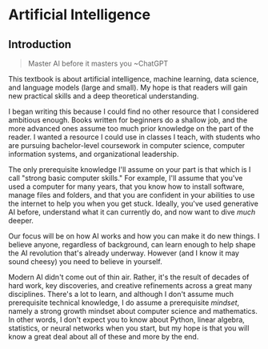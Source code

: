 # Artificial Intelligence 

## Introduction

> Master AI before it masters you ~ChatGPT

This textbook is about artificial intelligence, machine learning, data science, and language models (large and small).  My hope is that readers will gain new practical skills and a deep theoretical understanding.

I began writing this because I could find no other resource that I considered ambitious enough.  Books written for beginners do a shallow job, and the more advanced ones assume too much prior knowledge on the part of the reader.  I wanted a resource I could use in classes I teach, with students who are pursuing bachelor-level coursework in computer science, computer information systems, and organizational leadership.

The only prerequisite knowledge I'll assume on your part is that which is I call "strong basic computer skills."  For example, I'll assume that you've used a computer for many years, that you know how to install software, manage files and folders, and that you are confident in your abilities to use the internet to help you when you get stuck.  Ideally, you've used generative AI before, understand what it can currently do, and now want to dive *much* deeper.  

Our focus will be on how AI works and how you can make it do new things.  I believe anyone, regardless of background, can learn enough to help shape the AI revolution that's already underway.  However (and I know it may sound cheesy) you need to believe in yourself.

Modern AI didn't come out of thin air.  Rather, it's the result of decades of hard work, key discoveries, and creative refinements across a great many disciplines.  There's a lot to learn, and although I don't assume much prerequisite technical knowledge, I do assume a prerequisite *mindset*, namely a strong growth mindset about computer science and mathematics.  In other words, I don't expect you to know about Python, linear algebra, statistics, or neural networks when you start, but my hope is that you will know a great deal about all of these and more by the end.